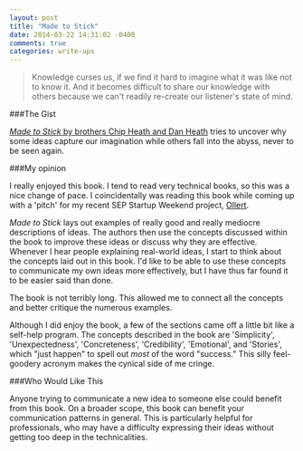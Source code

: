 ```yaml
---
layout: post
title: "Made to Stick"
date: 2014-03-22 14:31:02 -0400
comments: true
categories: write-ups
---
```


> Knowledge curses us, if we find it hard to imagine what it was like not to know it. And it becomes difficult to share our knowledge with others because we can't readily re-create our listener's state of mind.

###The Gist

[_Made to Stick_ by brothers Chip Heath and Dan Heath](http://www.amazon.com/gp/product/1400064287/ref=as_li_qf_sp_asin_tl?ie=UTF8&camp=1789&creative=9325&creativeASIN=1400064287&linkCode=as2&tag=larpriandthee-20) tries to uncover why some ideas capture our imagination while others fall into the abyss, never to be seen again.

###My opinion

I really enjoyed this book. I tend to read very technical books, so this was a nice change of pace. I coincidentally was reading this book while coming up with a 'pitch' for my recent SEP Startup Weekend project, [Ollert](//ollert.herokuapp.com).

_Made to Stick_ lays out examples of really good and really mediocre descriptions of ideas. The authors then use the concepts discussed within the book to improve these ideas or discuss why they are effective. Whenever I hear people explaining real-world ideas, I start to think about the concepts laid out in this book. I'd like to be able to use these concepts to communicate my own ideas more effectively, but I have thus far found it to be easier said than done.

The book is not terribly long. This allowed me to connect all the concepts and better critique the numerous examples.

Although I did enjoy the book, a few of the sections came off a little bit like a self-help program. The concepts described in the book are 'Simplicity', 'Unexpectedness', 'Concreteness', 'Credibility', 'Emotional', and 'Stories', which "just happen" to spell out _most_ of the word "success." This silly feel-goodery acronym makes the cynical side of me cringe.

###Who Would Like This

Anyone trying to communicate a new idea to someone else could benefit from this book. On a broader scope, this book can benefit your communication patterns in general. This is particularly helpful for professionals, who may have a difficulty expressing their ideas without getting too deep in the technicalities.
